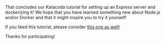 That concludes our Katacoda tutorial for setting up an Express server and dockerizing it! We hope that you have learned something new about Node.js and/or Docker and that it might inspire you to try it yourself!

If you liked this tutorial, please consider [this one as well!](https://www.youtube.com/watch?v=oavMtUWDBTM)

Thanks for participating!